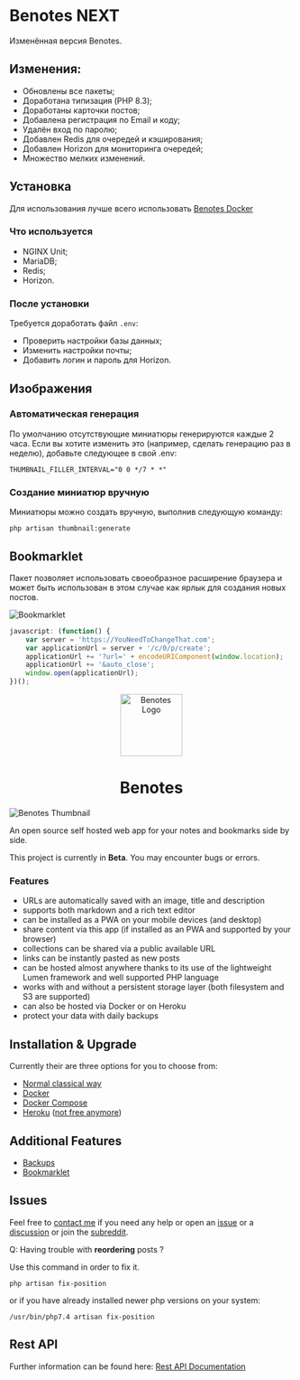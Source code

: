 # Benotes NEXT
Изменённая версия Benotes.

## Изменения:
- Обновлены все пакеты;
- Доработана типизация (PHP 8.3);
- Доработаны карточки постов;
- Добавлена регистрация по Email и коду;
- Удалён вход по паролю;
- Добавлен Redis для очередей и кэширования;
- Добавлен Horizon для мониторинга очередей;
- Множество мелких изменений.

## Установка
Для использования лучше всего использовать [Benotes Docker](https://github.com/coolycow/benotes-docker)

### Что используется
- NGINX Unit;
- MariaDB;
- Redis;
- Horizon.

### После установки
Требуется доработать файл `.env`:
- Проверить настройки базы данных;
- Изменить настройки почты;
- Добавить логин и пароль для Horizon.

## Изображения
### Автоматическая генерация
По умолчанию отсутствующие миниатюры генерируются каждые 2 часа.
Если вы хотите изменить это (например, сделать генерацию раз в неделю), добавьте следующее в свой .env:
```dotenv
THUMBNAIL_FILLER_INTERVAL="0 0 */7 * *"
```

### Создание миниатюр вручную
Миниатюры можно создать вручную, выполнив следующую команду:
```shell
php artisan thumbnail:generate
```

## Bookmarklet
Пакет позволяет использовать своеобразное расширение браузера и может быть использован в этом случае как ярлык для создания новых постов.

![Bookmarklet](https://raw.githubusercontent.com/coolycow/benotes/master/public/bookmarklet.gif)

```javascript
javascript: (function() {
	var server = 'https://YouNeedToChangeThat.com';
	var applicationUrl = server + '/c/0/p/create';
	applicationUrl += '?url=' + encodeURIComponent(window.location);
	applicationUrl += '&auto_close';
	window.open(applicationUrl);
})();
```

<p align="center">
    <img width="110" alt="Benotes Logo"
        src="https://raw.githubusercontent.com/coolycow/benotes/master/public/apple-touch-icon.png"/>
</p>

<h1 align="center">Benotes</h1>

<img src="https://user-images.githubusercontent.com/33751346/177018302-61f0e613-c7ff-40ff-b260-771f78489233.jpg"
    alt="Benotes Thumbnail">

An open source self hosted web app for your notes and bookmarks side by side.

This project is currently in **Beta**. You may encounter bugs or errors.

### Features

-   URLs are automatically saved with an image, title and description
-   supports both markdown and a rich text editor
-   can be installed as a PWA on your mobile devices (and desktop)
-   share content via this app (if installed as an PWA and supported by your browser)
-   collections can be shared via a public available URL
-   links can be instantly pasted as new posts
-   can be hosted almost anywhere thanks to its use of the lightweight Lumen framework and well supported PHP language
-   works with and without a persistent storage layer (both filesystem and S3 are supported)
-   can also be hosted via Docker or on Heroku
-   protect your data with daily backups

## Installation & Upgrade

Currently their are three options for you to choose from:

-   [Normal classical way](https://benotes.org/docs/installation/classic)
-   [Docker](https://benotes.org/docs/installation/docker)
-   [Docker Compose](https://benotes.org/docs/installation/docker-compose)
-   [Heroku](https://benotes.org/docs/installation/heroku) ([not free anymore](https://blog.heroku.com/next-chapter))

## Additional Features

-   [Backups](https://benotes.org/docs/extras/backup)
-   [Bookmarklet](https://benotes.org/docs/extras/bookmarklet)

## Issues

Feel free to [contact me](https://twitter.com/_fr0tt) if you need any help or open an [issue](https://github.com/fr0tt/benotes/issues) or a [discussion](https://github.com/fr0tt/benotes/discussions) or join the [subreddit](https://reddit.com/r/benotes).

Q: Having trouble with **reordering** posts ?

Use this command in order to fix it.

```
php artisan fix-position
```

or if you have already installed newer php versions on your system:

```
/usr/bin/php7.4 artisan fix-position
```

## Rest API

Further information can be found here: [Rest API Documentation](api.md)
